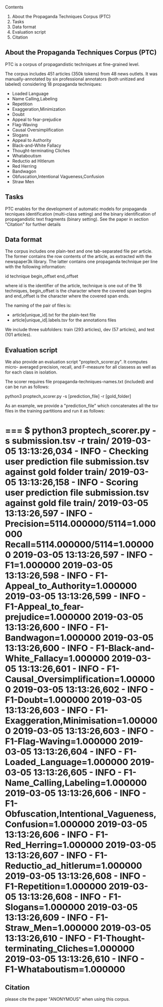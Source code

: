 Contents

1. About the Propaganda Techniques Corpus (PTC)
2. Tasks
3. Data format
4. Evaluation script
5. Citation 

About the Propaganda Techniques Corpus (PTC)
--------------------------------------------

PTC is a corpus of propagandistic techniques at fine-grained level. 

The corpus includes 451 articles (350k tokens) from 48 news outlets. It was 
manually-annotated by six professional annotators (both unitized and labeled) 
considering 18 propaganda techniques:

* Loaded Language
* Name Calling,Labeling
* Repetition
* Exaggeration,Minimization
* Doubt
* Appeal to fear-prejudice
* Flag-Waving
* Causal Oversimplification
* Slogans
* Appeal to Authority
* Black-and-White Fallacy
* Thought-terminating Cliches
* Whataboutism
* Reductio ad Hitlerum
* Red Herring
* Bandwagon
* Obfuscation,Intentional Vagueness,Confusion
* Straw Men


Tasks
--------------------------------------------
PTC enables for the development of automatic models for propaganda tecniques 
identification (multi-class setting) and the binary identification of 
propagandistic text fragments (binary setting). See the paper in section 
"Citation" for further details 


Data format
--------------------------------------------
The corpus includes one plain-text and one tab-separated file per article. 
The former contains the row contents of the article, as extracted with the 
newspaper3k library. The latter contains one propaganda technique per line with 
the following information: 

id   technique    begin_offset     end_offset

where id is the identifier of the article, technique is one out of the 18
techniques, begin_offset is the character where the covered span begins and 
end_offset is the character where the covered span ends.

The naming of the pair of files is:
- article[unique_id].txt for the plain-text file 
- article[unique_id].labels.tsv for the annotations files 

We include three subfolders: train (293 articles), dev (57 articles), and test
(101 articles).

Evaluation script
--------------------------------------------

We also provide an evaluation script "proptech_scorer.py". It computes micro-
averaged precision, recall, and F-measure for all classess as well as for 
each class in isolation.

The scorer requires file propaganda-techniques-names.txt (included) and can be 
run as follows:

python3 proptech_scorer.py -s [prediction_file] -r [gold_folder]

As an example, we provide a "prediction_file" which concatenates all the 
tsv files in the training partitions and run it as follows:

===
$ python3 proptech_scorer.py -s submission.tsv -r train/
2019-03-05 13:13:26,034 - INFO - Checking user prediction file submission.tsv against gold folder train/
2019-03-05 13:13:26,158 - INFO - Scoring user prediction file submission.tsv against gold file train/
2019-03-05 13:13:26,597 - INFO - Precision=5114.000000/5114=1.000000	Recall=5114.000000/5114=1.000000
2019-03-05 13:13:26,597 - INFO - F1=1.000000
2019-03-05 13:13:26,598 - INFO - F1-Appeal_to_Authority=1.000000
2019-03-05 13:13:26,599 - INFO - F1-Appeal_to_fear-prejudice=1.000000
2019-03-05 13:13:26,600 - INFO - F1-Bandwagon=1.000000
2019-03-05 13:13:26,600 - INFO - F1-Black-and-White_Fallacy=1.000000
2019-03-05 13:13:26,601 - INFO - F1-Causal_Oversimplification=1.000000
2019-03-05 13:13:26,602 - INFO - F1-Doubt=1.000000
2019-03-05 13:13:26,603 - INFO - F1-Exaggeration,Minimisation=1.000000
2019-03-05 13:13:26,603 - INFO - F1-Flag-Waving=1.000000
2019-03-05 13:13:26,604 - INFO - F1-Loaded_Language=1.000000
2019-03-05 13:13:26,605 - INFO - F1-Name_Calling,Labeling=1.000000
2019-03-05 13:13:26,606 - INFO - F1-Obfuscation,Intentional_Vagueness,Confusion=1.000000
2019-03-05 13:13:26,606 - INFO - F1-Red_Herring=1.000000
2019-03-05 13:13:26,607 - INFO - F1-Reductio_ad_hitlerum=1.000000
2019-03-05 13:13:26,608 - INFO - F1-Repetition=1.000000
2019-03-05 13:13:26,608 - INFO - F1-Slogans=1.000000
2019-03-05 13:13:26,609 - INFO - F1-Straw_Men=1.000000
2019-03-05 13:13:26,610 - INFO - F1-Thought-terminating_Cliches=1.000000
2019-03-05 13:13:26,610 - INFO - F1-Whataboutism=1.000000
===

Citation 
--------------------------------------------
please cite the paper "ANONYMOUS" when using this corpus.
